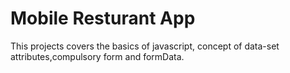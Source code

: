 # Mobile Resturant App
 
 This projects covers the basics of javascript, concept of data-set attributes,compulsory form and formData.
